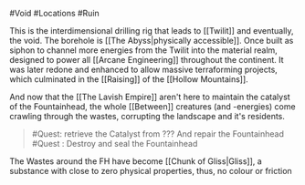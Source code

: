 #Void #Locations #Ruin 

This is the interdimensional drilling rig that leads to [[Twilit]] and eventually, the void.
The borehole is [[The Abyss|physically accessible]]. 
Once built as siphon to channel more energies from the Twilit into the material realm, designed to power all [[Arcane Engineering]] throughout the continent. It was later redone and enhanced to allow massive terraforming projects, which culminated in the [[Raising]] of the [[Hollow Mountains]]. 

And now that the [[The Lavish Empire]] aren't here to maintain the catalyst of the Fountainhead, the whole [[Between]] creatures (and -energies) come crawling through the wastes, corrupting the landscape and it's residents. 


> #Quest: retrieve the Catalyst from ??? And repair the Fountainhead
> #Quest : Destroy and seal the Fountainhead

The Wastes around the FH have become [[Chunk of Gliss|Gliss]], a substance with close to zero physical properties, thus, no colour or friction

